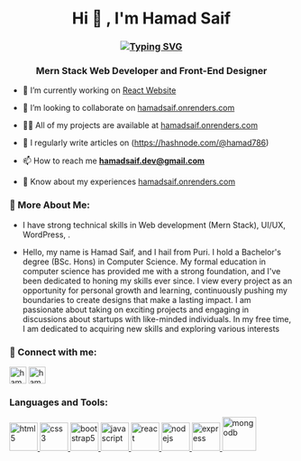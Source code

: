 <h1 align="center">Hi 🤖 , I'm Hamad Saif</h1>
<h3 align="center"><a href="https://git.io/typing-svg"><img src="https://readme-typing-svg.herokuapp.com?font=Fira+Code&pause=1000&center=true&vCenter=true&width=435&lines=Mern+Stack+Developer;Front-End+Designer;" alt="Typing SVG" /></a></h3>
<h3 align="center">Mern Stack Web Developer and Front-End Designer</h3>

- 🔭 I’m currently working on [React Website](https://hamadsaif.vercel.app)                 

- 👯 I’m looking to collaborate on  [hamadsaif.onrenders.com](https://hamadsaif.onrender.com/)

- 👨‍💻 All of my projects are available at [hamadsaif.onrenders.com](https://hamadsaif.onrender.com/)

- 📝 I regularly write articles on (https://hashnode.com/@hamad786)

- 📫 How to reach me **hamadsaif.dev@gmail.com**

- 📄 Know about my experiences [hamadsaif.onrenders.com](https://hamadsaif.onrender.com/)

<h3 align="left">🤖 More About Me:</h3>
<p align="left">

- I have strong technical skills in Web development (Mern Stack), UI/UX, WordPress, .

- Hello, my name is Hamad Saif, and I hail from Puri. I hold a Bachelor's degree (BSc. Hons) in Computer Science. My formal education in computer science has provided me with a strong foundation, and I've been dedicated to honing my skills ever since. I view every project as an opportunity for personal growth and learning, continuously pushing my boundaries to create designs that make a lasting impact. I am passionate about taking on exciting projects and engaging in discussions about startups with like-minded individuals. In my free time, I am dedicated to acquiring new skills and exploring various interests


<h3 align="left">📩 Connect with me:</h3> 
<p align="left">
<a href="https://www.linkedin.com/in/hamad-saif-020362241/" target="blank"><img align="center" src="https://png.pngtree.com/element_our/png/20181011/linkedin-social-media-icon-design-template-vector-png_127000.jpg" alt="hamadzip" height="30" width="30" /></a>
<a href="https://hashnode.com/@hamad786" target="blank"><img align="center" src="https://cdn.hashnode.com/res/hashnode/image/upload/v1647152709324/BgqHEiR8w.png" alt="hamadzip" height="30" width="30" /></a>
</p>

<h3 align="left">Languages and Tools:</h3>
<p align="left">
  <a href="https://www.w3.org/html/" target="_blank" rel="noreferrer"> <img src="https://hamadsaif.onrender.com/assets/img/html.png" alt="html5" width="50" height="50"/> </a>
 <a href="https://www.w3schools.com/css/" target="_blank" rel="noreferrer"> <img src="https://hamadsaif.onrender.com/assets/img/css.png" alt="css3" width="50" height="50"/> </a>
   <a href="https://getbootstrap.com/" target="_blank" rel="noreferrer"> <img src="https://ph-files.imgix.net/99145b25-863b-473c-ad95-58dc7471e05f.png?auto=format" alt="bootstrap5" width="50" height="50"/> </a>
  <a href="https://developer.mozilla.org/en-US/docs/Web/JavaScript" target="_blank" rel="noreferrer"> <img src="https://hamadsaif.onrender.com/assets/img/Javascript.png" alt="javascript" width="50" height="50"/> </a>
   <a href="https://reactjs.org/" target="_blank" rel="noreferrer"> <img src="https://i0.wp.com/www.primefaces.org/wp-content/uploads/2017/09/feature-react.png?fit=260%2C260&ssl=1" alt="react" width="50" height="50"/> </a><a href="https://nodejs.org" target="_blank" rel="noreferrer"> <img src="https://hamadsaif.onrender.com/assets/img/nodejs.png" alt="nodejs" width="50" height="50"/> </a><a href="https://expressjs.com" target="_blank" rel="noreferrer"> <img src="https://hamadsaif.onrender.com/assets/img/expressjs.png" alt="express" width="50" height="50"/> </a> <a href="https://www.mongodb.com/" target="_blank" rel="noreferrer"> <img src="https://hamadsaif.onrender.com/assets/img/mongodb.png" alt="mongodb" width="60" height="60"/> </a>
</p>


